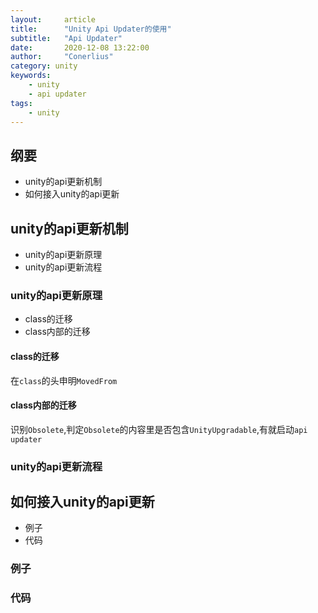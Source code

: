 ```yaml
---
layout:     article
title:      "Unity Api Updater的使用"
subtitle:   "Api Updater"
date:       2020-12-08 13:22:00
author:     "Conerlius"
category: unity
keywords: 
    - unity
    - api updater
tags:
    - unity
---
```


## 纲要

- unity的api更新机制
- 如何接入unity的api更新

## unity的api更新机制

- unity的api更新原理
- unity的api更新流程
  
### unity的api更新原理

- class的迁移
- class内部的迁移

#### class的迁移

在`class`的头申明`MovedFrom`

#### class内部的迁移

识别`Obsolete`,判定`Obsolete`的内容里是否包含`UnityUpgradable`,有就启动`api updater`


### unity的api更新流程

## 如何接入unity的api更新

- 例子
- 代码

### 例子

### 代码

